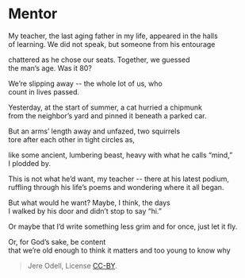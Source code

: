# Mentor

My teacher, the last aging father in my life, appeared in the halls  
of learning. We did not speak, but someone from his entourage

chattered as he chose our seats. Together, we guessed  
the man’s age. Was it 80?

We’re slipping away -- the whole lot of us, who  
count in lives passed.

Yesterday, at the start of summer, a cat hurried a chipmunk  
from the neighbor’s yard and pinned it beneath a parked car.

But an arms’ length away and unfazed, two squirrels  
tore after each other in tight circles as,

like some ancient, lumbering beast, heavy with what he calls “mind,”  
I plodded by.

This is not what he’d want, my teacher -- there at his latest podium,  
ruffling through his life’s poems and wondering where it all began.

But what would he want? Maybe, I think, the days  
I walked by his door and didn’t stop to say “hi.”

Or maybe that I’d write something less grim
and for once, just let it fly.

Or, for God’s sake, be content  
that we’re old enough to think it matters and too young to know why

>Jere Odell, License [CC-BY](https://creativecommons.org/licenses/by/4.0/).